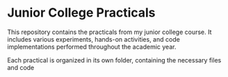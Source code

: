 

# Junior College Practicals

This repository contains the practicals from my junior college course. It includes various experiments, hands-on activities, and code implementations performed throughout the academic year. 

Each practical is organized in its own folder, containing the necessary files and code

